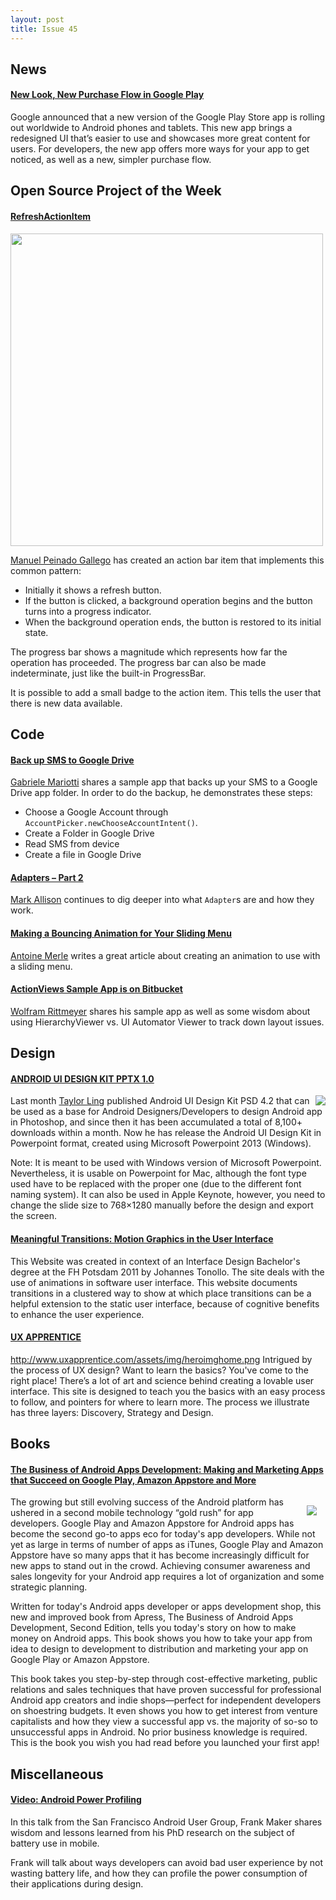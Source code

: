 ```yaml
---
layout: post
title: Issue 45
---
```

## News

#### [New Look, New Purchase Flow in Google Play](http://android-developers.blogspot.com/2013/04/new-look-new-purchase-flow-in-google.html)
Google announced that a new version of the Google Play Store app is rolling out worldwide to Android phones and tablets. This new app brings a redesigned UI that’s easier to use and showcases more great content for users. For developers, the new app offers more ways for your app to get noticed, as well as a new, simpler purchase flow.

## Open Source Project of the Week

#### [RefreshActionItem](https://github.com/ManuelPeinado/RefreshActionItem)
<img src="https://raw.github.com/ManuelPeinado/RefreshActionItem/master/art/readme_pic.png" style="width:500px;" /> 

[Manuel Peinado Gallego](https://plus.google.com/106514622630861903655) has created an action bar item that implements this common pattern:

* Initially it shows a refresh button.
* If the button is clicked, a background operation begins and the button turns into a progress indicator.
* When the background operation ends, the button is restored to its initial state.

The progress bar shows a magnitude which represents how far the operation has proceeded. The progress bar can also be made indeterminate, just like the built-in ProgressBar.

It is possible to add a small badge to the action item. This tells the user that there is new data available.

## Code

#### [Back up SMS to Google Drive](http://gmariotti.blogspot.com/2013/04/backup-sms-in-google-drive.html)
[Gabriele Mariotti](https://plus.google.com/u/0/114432517923423045208) shares a sample app that backs up your SMS to a Google Drive app folder. In order to do the backup, he demonstrates these steps:

* Choose a Google Account through `AccountPicker.newChooseAccountIntent()`.
* Create a Folder in Google Drive
* Read SMS from device
* Create a file in Google Drive 

#### [Adapters – Part 2](http://blog.stylingandroid.com/archives/1702)
[Mark Allison](https://plus.google.com/101161883485148457960) continues to dig deeper into what `Adapter`s are and how they work.

#### [Making a Bouncing Animation for Your Sliding Menu](http://castorflex.github.io/blog/2013/04/12/making-a-bounce-animation-for-your-sliding-menu/)
[Antoine Merle](https://plus.google.com/108486473528609847558) writes a great article about creating an animation to use with a sliding menu.

#### [ActionViews Sample App is on Bitbucket](http://www.grokkingandroid.com/actionviews-sample-app-is-on-bitbucket/)
[Wolfram Rittmeyer](https://plus.google.com/101948439228765005787) shares his sample app as well as some wisdom about using HierarchyViewer vs. UI Automator Viewer to track down layout issues.

## Design

#### [ANDROID UI DESIGN KIT PPTX 1.0](http://androiduiux.com/2013/04/15/android-ui-design-kit-pptx-1-0-free-download/)

<img src="http://androiduiux.files.wordpress.com/2013/04/nexus-4.png?w=200&h=200" style="float: right;" /> 

Last month [Taylor Ling](https://plus.google.com/110199935346260350060) published Android UI Design Kit PSD 4.2 that can be used as a base for Android Designers/Developers to design Android app in Photoshop, and since then it has been accumulated a total of 8,100+ downloads within a month. Now he has release the Android UI Design Kit in Powerpoint format, created using Microsoft Powerpoint 2013 (Windows).

Note: It is meant to be used with Windows version of Microsoft Powerpoint. Nevertheless, it is usable on Powerpoint for Mac, although the font type used have to be replaced with the proper one (due to the different font naming system). It can also be used in Apple Keynote, however, you need to change the slide size to 768×1280 manually before the design and export the screen.

#### [Meaningful Transitions: Motion Graphics in the User Interface](http://www.ui-transitions.com/)
This Website was created in context of an Interface Design Bachelor's degree at the FH Potsdam 2011 by Johannes Tonollo. The site deals with the use of animations in software user interface. This website documents transitions in a clustered way to show at which place transitions can be a helpful extension to the static user interface, because of cognitive benefits to enhance the user experience.

#### [UX APPRENTICE](http://www.uxapprentice.com/)
http://www.uxapprentice.com/assets/img/heroimghome.png
Intrigued by the process of UX design? Want to learn the basics? You've come to the right place! There’s a lot of art and science behind creating a lovable user interface. This site is designed to teach you the basics with an easy process to follow, and pointers for where to learn more. The process we illustrate has three layers: Discovery, Strategy and Design.

## Books

#### [The Business of Android Apps Development: Making and Marketing Apps that Succeed on Google Play, Amazon Appstore and More](http://amzn.to/10XzBkX)
<img src="http://www.apress.com/media/catalog/product/cache/9/image/9df78eab33525d08d6e5fb8d27136e95/A/9/A9781430250074-3d.png" style="float: right; margin: 1em;" /> 

The growing but still evolving success of the Android platform has ushered in a second mobile technology “gold rush” for app developers.  Google Play and Amazon Appstore for Android apps has become the second go-to apps eco for today's app developers.  While not yet as large in terms of number of apps as iTunes, Google Play and Amazon Appstore have so many apps that it has become increasingly difficult for new apps to stand out in the crowd. Achieving consumer awareness and sales longevity for your Android app requires a lot of organization and some strategic planning.

Written for today's Android apps developer or apps development shop, this new and improved book from Apress, The Business of Android Apps Development, Second Edition, tells you today's story on how to make money on Android apps.  This book shows you how to take your app from idea to design to development to distribution and marketing your app on Google Play or Amazon Appstore. 

This book takes you step-by-step through cost-effective marketing, public relations and sales techniques that have proven successful for professional Android app creators and indie shops—perfect for independent developers on shoestring budgets.  It even shows you how to get interest from venture capitalists and how they view a successful app vs. the majority of so-so to unsuccessful apps in Android.  No prior business knowledge is required. This is the book you wish you had read before you launched your first app!

## Miscellaneous

#### [Video: Android Power Profiling](http://www.youtube.com/watch?v=EOQRMubin-4)
In this talk from the San Francisco Android User Group, Frank Maker shares wisdom and lessons learned from his PhD research on the subject of battery use in mobile.
 
Frank will talk about ways developers can avoid bad user experience by not wasting battery life, and how they can profile the power consumption of their applications during design.
 